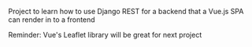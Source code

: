 Project to learn how to use Django REST for a backend that a Vue.js SPA can render in to a frontend

Reminder: Vue's Leaflet library will be great for next project
